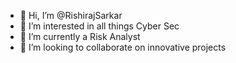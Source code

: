 - 👋 Hi, I’m @RishirajSarkar
- 👀 I’m interested in all things Cyber Sec
- 🌱 I’m currently a Risk Analyst
- 💞️ I’m looking to collaborate on innovative projects

<!---
RishirajSarkar/RishirajSarkar is a ✨ special ✨ repository because its `README.md` (this file) appears on your GitHub profile.
You can click the Preview link to take a look at your changes.
--->
